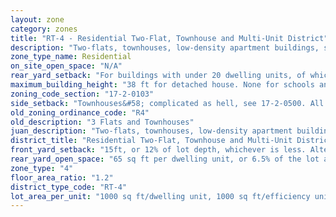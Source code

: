```yaml
---
layout: zone
category: zones
title: "RT-4 - Residential Two-Flat, Townhouse and Multi-Unit District"
description: "Two-flats, townhouses, low-density apartment buildings, single family homes."
zone_type_name: Residential
on_site_open_space: "N/A"
rear_yard_setback: "For buildings with under 20 dwelling units, of which at least 33% are &quot;accessible&quot;&#58; 50 ft or 24% of lot depth, whichever is less. For other buildings&#58; 50 ft or 30% of lot depth, whichever is less."
maximum_building_height: "38 ft for detached house. None for schools and churches."
zoning_code_section: "17-2-0103"
side_setback: "Townhouses&#58; complicated as hell, see 17-2-0500. All other buildings&#58; Combined width of side setbacks must equal 20% of lot width, and neither setback can be less than 2 feet or 8% of lot width (whichever is greater.) But no setback is required to be wider than 5 feet."
old_zoning_ordinance_code: "R4"
old_description: "3 Flats and Townhouses"
juan_description: "Two-flats, townhouses, low-density apartment buildings, single family homes."
district_title: "Residential Two-Flat, Townhouse and Multi-Unit District"
front_yard_setback: "15ft, or 12% of lot depth, whichever is less. Alternatively, setback can be the average front yard depth of nearest 2 lots."
rear_yard_open_space: "65 sq ft per dwelling unit, or 6.5% of the lot area, which ever is greater."
zone_type: "4"
floor_area_ratio: "1.2"
district_type_code: "RT-4"
lot_area_per_unit: "1000 sq ft/dwelling unit, 1000 sq ft/efficiency unit, 500 sq ft/SRO unit"
---
```


